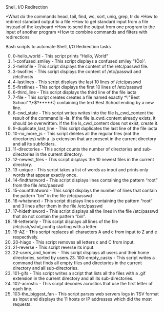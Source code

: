 Shell, I/O Redirection

*What do the commands head, tail, find, wc, sort, uniq, grep, tr do
*How to redirect standard output to a file
*How to get standard input from a file instead of the keyboard
*How to send the output from one program to the input of another program
*How to combine commands and filters with redirections

Bash scripts to automate Shell, I/O Redirection tasks

0. 0-hello_world - This script prints “Hello, World”
1. 1-confused_smiley - This script displays a confused smiley "(Ôo)'.
2. 2-hellofile - This script displays the content of the /etc/passwd file. 
3. 3-twofiles - This script displays the content of /etc/passwd and /etc/hosts
4. 4-lastlines - This script displays the last 10 lines of /etc/passwd
5. 5-firstlines - This script displays the first 10 lines of /etc/passwd
6. 6-third_line - This script displays the third line of the file iacta
7. 7-file - This script creates creates a file named exactly \*\\'"Best School"\'\\*$\?\*\*\*\*\*:) containing the text Best School ending by a new line.
8. 8-cwd_state - This script writes writes into the file ls_cwd_content the result of the command ls -la. If the file ls_cwd_content already exists, it should be overwritten. If the file ls_cwd_content does not exist, create it.
9. 9-duplicate_last_line - This script duplicates the last line of the file iacta
10. 10-no_more_js - This script deletes all the regular files (not the directories) with a .js extension that are present in the current directory and all its subfolders.
11. 11-directories - This script counts the number of directories and sub-directories in the current directory.
12. 12-newest_files - This script displays the 10 newest files in the current directory.
13. 13-unique - This script takes a list of words as input and prints only words that appear exactly once.
14. 14-findthatword - This script displays lines containing the pattern “root” from the file /etc/passwd
15. 15-countthatword - This script displays the number of lines that contain the pattern “bin” in the file /etc/passwd
16. 16-whatsnext - This script displays lines containing the pattern “root” and 3 lines after them in the file /etc/passwd
17. 17-hidethisword - This script displays all the lines in the file /etc/passwd that do not contain the pattern “bin”.
18. 18-letteronly - This script displays all lines of the file /etc/ssh/sshd_config starting with a letter.
19. 19-AZ - This script replaces all characters A and c from input to Z and e respectively.
20. 20-hiago - This script removes all letters c and C from input.
21. 21-reverse - This script reverse its input.
22. 22-users_and_homes - This script displays all users and their home directories, sorted by users.23. 100-empty_casks - This script writes a command that finds all empty files and directories in the current directory and all sub-directories.
24. 101-gifs - This script writes a script that lists all the files with a .gif extension in the current directory and all its sub-directories.
25. 102-acrostic - This script decodes acrostics that use the first letter of each line.
26. 103-the_biggest_fan - This script parses web servers logs in TSV format as input and displays the 11 hosts or IP addresses which did the most requests.
